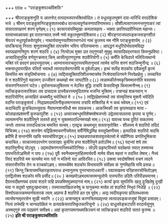 +++
title = "पराङ्कुशपञ्चविंशतिः"

+++
श्रीपराङ्कुशनुतिं य आतनोत् तत्पदाब्जपरभक्तिचोदितः। 
तं वधूलकुलभूषणं दया-वारिधिं वरददेशिकं भजे ॥ 
श्रीमन् पराङ्कुशनिरङ्कुशतत्त्वबोध 
वात्सल्यपूर्णकरुणापरिणामरूप। 
सौशील्यसागरमनन्तगुणाकरं त्वां 
संसारतापहरणं शरणं वृणेहम्॥ {१} 
कासारसंयमिमुखाः कमलासहाय - 
भक्ताः प्रपत्तिपदवीनियता महान्तः। 
यस्याभवन्नवयवा इव पारतन्त्र्यात् 
तस्मै नमो वकुलभूषणदेशिकाय॥ {२} 
श्रीरङ्गराजपदपङ्कजसङ्गशीलं 
श्रेयःपरं मधुरपूर्वकवेरपूर्वम्। 
नाथार्ययामुनयतीश्वरभागधेयं 
नाथं कुलस्य मम नौमि पराङ्कुशार्यम् ॥ {३} 
पापक्रियासु निरताः शृणुतास्मदुक्तिं 
तापत्रयेण भविनः परितप्यमानाः। 
आपद्धनं मधुरिपोर्भवतामविद्या 
स्वापप्रहाणनिपुणः शरणं शठारिः॥ {४} 
नित्योऽथ मुक्त उत तद्गुणको मुमुक्षुः 
व्यासादिवद्भगवता किमनुप्रविष्टः। 
अत्र्यादिसूनुरिह वर्णयुगक्रमात् किम् 
आसीत्पुराणपुरुषः शठवैरियोगी॥ {५} 
कर्मेति केचिदपरे मतिरित्यथान्ये 
भक्तिं परे प्रपदनं प्रवदन्त्युपायम्। 
आम्नायसारचतुरास्त्वमितानुभावं 
त्वामेव यान्ति शरणं शठजिन्मुनीन्द्र ॥ {६} 
भक्त्याधुपायरहितः पतितो भवाब्धौ 
त्वत्पादसेवनरसेपि च दुर्बलोऽहम्। 
इत्थं सतीह शठकोप दयैकमूर्ते 
कृत्यं किमस्ति मम संसृतिमोचनाय ॥ {७} 
त्वद्दिव्यसूक्तिपरिशीलनमात्रमेव 
निःश्रेयसाधिगमने निरपेक्षहेतुः। 
तच्चास्ति मे न शठवैरिगुरो महात्मन् 
उज्जीवनं कथमहो मम जाघटीति॥ {८} 
त्वन्नामकीर्तनमकृत्रिममातनोति 
यस्तस्य संसरणनिस्तरणं घटेत। 
दुर्वासनाकलुषितस्य न मेऽस्ति बुद्धिः 
तत्रापि केसरविभूष किमात्मनीनम्॥ {९} 
त्वत्किङ्करत्वरसिकाः तव दासदास 
दास्यैकरस्यमुदिताश्च भजन्ति मुक्तिम्। 
तत्राप्यहं शकनवान् न शठारियोगिन् 
अत्याहितं कथमपैतु भवोत्थितं मे ॥ {१० } 
त्वद्विग्रहेक्षणमथो तव संस्मृतिश्च 
मुक्त्यै भवेदिति वदन्ति पराङ्कुशार्य। 
निद्राप्रमादमलिनीकृतमानसस्य 
तत्रापि शक्तिरिह मे न कथं भवेयम्॥ {११} 
एवं कदाचिदपि कुत्रचिदस्त्युपायः 
नैवाघनाशनविधौ मम तावकस्य। 
आकस्मिकी तव कृपामपहाय माया - 
कोलाहलप्रशमनीं कुरुकापुरीश ॥ {१२} 
अव्याजबन्धुमविशेषमशेषजन्तोः 
उद्वेलवत्सलतया कृपया च पूर्णम्। 
त्वामामनन्ति शठवैरिमुने ततस्ते 
हातुं न युक्तमपराधिनमप्यहो माम्॥ {१३} 
यावच्च यच्च दुरितं सकलस्य जन्तोः 
तावच्च तत्तदधिकञ्च ममास्ति सत्यम्। 
एतद्वचः कथमभूत् सततानृतोक्ति - 
शीलस्य मे शठरिपो तदिदं विचित्रम्॥ {१४} 
शास्त्रेण यद्विहितमाचरणीयमेतत् 
सर्वैर्निषिद्धमिह यत्तदुपेक्षणीयम्। 
इत्यादिकं शठरिपो सदसि ब्रवीमि 
है सन्तनोमि रहसि स्ववचोविरुद्धम्॥ {१५} 
प्रच्छन्नपातकशतावृतचेतसो मे 
संप्रीणिताः प्रणतिभूमिकया कयाचित्। 
सत्कारमादरभरेण परावरज्ञाः 
कुर्वन्ति हन्त शठवैरिमुने हतोऽस्मि॥ {१६} 
पद्भ्यां शपे तव शठारिमुनीन्द्र योऽभूत् । 
उद्दामदोषगणनान्तिमकोटिनिष्ठः। 
सोऽपि प्रकृष्टविभवो यदपेक्षया स्यात् 
तस्माच्च पापभरितोऽहमितो न पापः॥ {१७} 
पूर्वैः स्वनैच्यमनुसंहितमार्यवर्यैः 
मामेव वीक्ष्य महतां न तदस्ति तेषाम्। 
नैच्यं त्विदं शठरिपो मम सत्यमेव 
मत्तः परो न मलिनो यत आविरस्ति॥ {१८} 
उक्त्वा स्वदोषविषयं वचनं त्वदने 
संसारभीरुरिव तेन च वञ्चकोऽहम्। 
सामर्थ्यमेव शठकोप विभावयामि 
संवीक्ष्य कं गुणमिहासि मयि प्रसन्नः॥ {१९} 
किन्तु क्रियासमभिहारकृतापराधः 
हन्तानुतप्य पुनरप्यपराधकारी। 
पद्मासखस्य परिहासरसोचितोऽहम् 
एतद्विलोक्य शठकोप मयि प्रसीद॥ {२० } 
कामप्रमोऽहमदमत्सरमन्युलोभैः 
पारम्परीत उदितैः परिपीड्यमानम्। 
दैवात्त्वदीक्षणपथं दयया शठारे 
पाहि प्रपन्नमिममुन्नमदागसं माम्॥ {२१} 
कार्या कृपा सुमतिभिः खलु दुःखितेषु 
दुःखी मया न सदृशो भृशदुःखभाजाम्। 
तस्मात्तवाखिलजनेषु च यानुकम्पा 
मय्येव तां शठरिपो निभृतं निधेहि ॥ {२२} 
विश्वोपकारकमघार्णवतारकं त्वाम् 
अप्राप्य है शठरिपो हत एव पूर्वम्। 
अद्य त्वदीयकृपया प्रतिलब्धसत्त्वः 
त्वत्सेवनामृतरसेन सुखी भवानि ॥ {२३} 
अत्राप्यमुत्र करणत्रितयप्रवृत्त्या 
त्वत्पादपङ्कजजुषां विदुषां प्रसादम्। 
नित्यं लभेमहि न चान्यदपेक्षितं नः 
प्रत्यग्रकेसरपरिष्कृतकारिसूनो ॥ {२४} 
वाधूलवेङ्कटपतिं वरदार्यसूनुम् 
अस्मद्गुरुं तव पदप्रवणं समीक्ष्य। 
अज्ञं कृतागसमनाथमकिञ्चनं मां 
त्वत्किङ्करं शठरिपो सततं कुरुष्व ॥ {२५} 
**इति श्री पराङ्कुशपञ्चविंशतिः**
